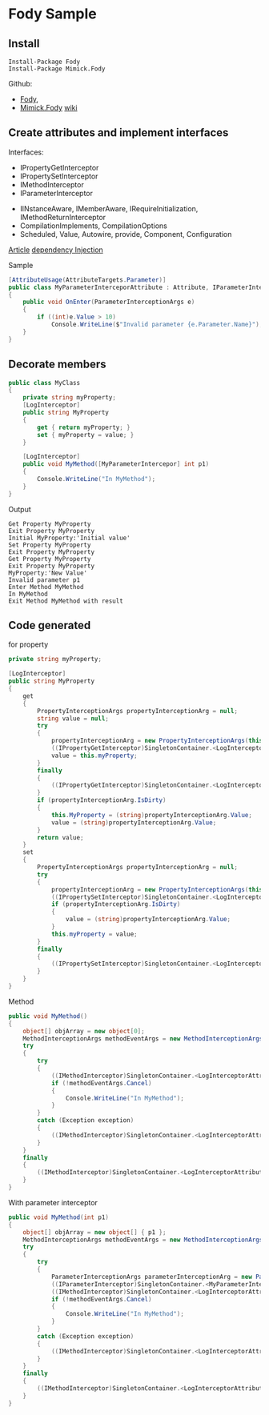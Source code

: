 ﻿
# Fody Sample

## Install

```
Install-Package Fody
Install-Package Mimick.Fody
```
Github:

* [Fody](https://github.com/Fody/Fody), 
* [Mimick.Fody](https://github.com/Epoque/Mimick.Fody) [wiki](https://github.com/Epoque/Mimick.Fody/wiki)


## Create attributes and implement interfaces

Interfaces:

* IPropertyGetInterceptor
* IPropertySetInterceptor
* IMethodInterceptor
* IParameterInterceptor

+ IINstanceAware, IMemberAware, IRequireInitialization, IMethodReturnInterceptor
+ CompilationImplements, CompilationOptions
+ Scheduled, Value, Autowire, provide, Component, Configuration

[Article](https://www.codeproject.com/Articles/1273911/Mimick-A-Fody-Aspect-Oriented-Weaving-Framework)
[dependency Injection](https://github.com/Epoque/Mimick.Fody/wiki/Components)

Sample

```cs
[AttributeUsage(AttributeTargets.Parameter)]
public class MyParameterInterceporAttribute : Attribute, IParameterInterceptor
{
    public void OnEnter(ParameterInterceptionArgs e)
    {
        if ((int)e.Value > 10)
            Console.WriteLine($"Invalid parameter {e.Parameter.Name}");
    }
}
```

## Decorate members

```cs
public class MyClass
{
    private string myProperty;
    [LogInterceptor]
    public string MyProperty
    {
        get { return myProperty; }
        set { myProperty = value; }
    }

    [LogInterceptor]
    public void MyMethod([MyParameterIntercepor] int p1)
    {
        Console.WriteLine("In MyMethod");
    }
}
```

Output

```
Get Property MyProperty
Exit Property MyProperty
Initial MyProperty:'Initial value'
Set Property MyProperty
Exit Property MyProperty
Get Property MyProperty
Exit Property MyProperty
MyProperty:'New Value'
Invalid parameter p1
Enter Method MyMethod
In MyMethod
Exit Method MyMethod with result
```

## Code generated

for property

```cs
private string myProperty;

[LogInterceptor]
public string MyProperty
{
    get
    {
        PropertyInterceptionArgs propertyInterceptionArg = null;
        string value = null;
        try
        {
            propertyInterceptionArg = new PropertyInterceptionArgs(this, <FodySample_MyClass>k__definition.<MyProperty>k__PropertyInfo, value);
            ((IPropertyGetInterceptor)SingletonContainer.<LogInterceptorAttribute>k__Attribute).OnGet(propertyInterceptionArg);
            value = this.myProperty;
        }
        finally
        {
            ((IPropertyGetInterceptor)SingletonContainer.<LogInterceptorAttribute>k__Attribute).OnExit(propertyInterceptionArg);
        }
        if (propertyInterceptionArg.IsDirty)
        {
            this.MyProperty = (string)propertyInterceptionArg.Value;
            value = (string)propertyInterceptionArg.Value;
        }
        return value;
    }
    set
    {
        PropertyInterceptionArgs propertyInterceptionArg = null;
        try
        {
            propertyInterceptionArg = new PropertyInterceptionArgs(this, <FodySample_MyClass>k__definition.<MyProperty>k__PropertyInfo, value);
            ((IPropertySetInterceptor)SingletonContainer.<LogInterceptorAttribute>k__Attribute).OnSet(propertyInterceptionArg);
            if (propertyInterceptionArg.IsDirty)
            {
                value = (string)propertyInterceptionArg.Value;
            }
            this.myProperty = value;
        }
        finally
        {
            ((IPropertySetInterceptor)SingletonContainer.<LogInterceptorAttribute>k__Attribute).OnExit(propertyInterceptionArg);
        }
    }
}
```

Method

```cs
public void MyMethod()
{
    object[] objArray = new object[0];
    MethodInterceptionArgs methodEventArgs = new MethodInterceptionArgs(this, objArray, null, <FodySample_MyClass>k__definition.<MyMethod$7E334EDE1>k__MethodInfo);
    try
    {
        try
        {
            ((IMethodInterceptor)SingletonContainer.<LogInterceptorAttribute>k__Attribute).OnEnter(methodEventArgs);
            if (!methodEventArgs.Cancel)
            {
                Console.WriteLine("In MyMethod");
            }
        }
        catch (Exception exception)
        {
            ((IMethodInterceptor)SingletonContainer.<LogInterceptorAttribute>k__Attribute).OnException(methodEventArgs, exception);
        }
    }
    finally
    {
        ((IMethodInterceptor)SingletonContainer.<LogInterceptorAttribute>k__Attribute).OnExit(methodEventArgs);
    }
}
```

With parameter interceptor

```cs
public void MyMethod(int p1)
{
    object[] objArray = new object[] { p1 };
    MethodInterceptionArgs methodEventArgs = new MethodInterceptionArgs(this, objArray, null, <FodySample_MyClass>k__definition.<MyMethod$1B4FC0F5B2B>k__MethodInfo);
    try
    {
        try
        {
            ParameterInterceptionArgs parameterInterceptionArg = new ParameterInterceptionArgs(this, <FodySample_MyClass>k__definition.<MyMethod$1B4FC0F5B2B$0>k__ParameterInfo, (object)p1);
            ((IParameterInterceptor)SingletonContainer.<MyParameterInterceporAttribute>k__Attribute).OnEnter(parameterInterceptionArg);
            ((IMethodInterceptor)SingletonContainer.<LogInterceptorAttribute>k__Attribute).OnEnter(methodEventArgs);
            if (!methodEventArgs.Cancel)
            {
                Console.WriteLine("In MyMethod");
            }
        }
        catch (Exception exception)
        {
            ((IMethodInterceptor)SingletonContainer.<LogInterceptorAttribute>k__Attribute).OnException(methodEventArgs, exception);
        }
    }
    finally
    {
        ((IMethodInterceptor)SingletonContainer.<LogInterceptorAttribute>k__Attribute).OnExit(methodEventArgs);
    }
}
```
